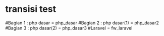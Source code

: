 # transisi test

#Bagian 1 : php dasar = php_dasar
#Bagian 2 : php dasar(1) = php_dasar2
#Bagian 3 : php dasar(2) = php_dasar3
#Laravel = fw_laravel
